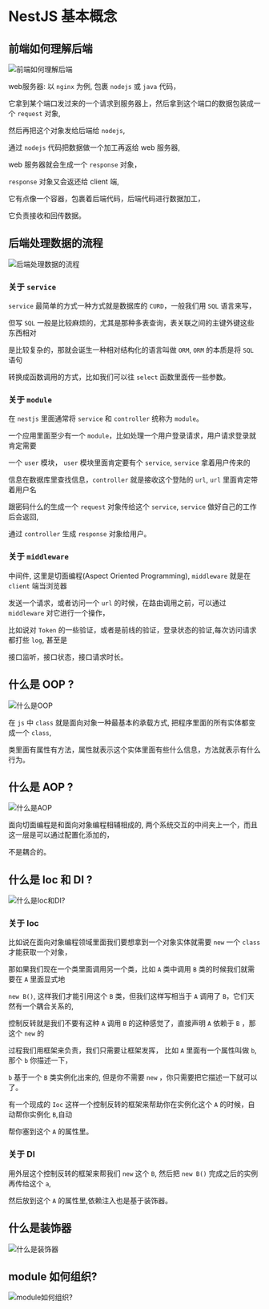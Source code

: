 # NestJS 基本概念

## 前端如何理解后端

![前端如何理解后端](/images/fullstack/nestjs/basicConcept/basicConcept.png)

web服务器: 以 `nginx` 为例,  包裹 `nodejs` 或 `java` 代码，

它拿到某个端口发过来的一个请求到服务器上，然后拿到这个端口的数据包装成一个 `request` 对象,

然后再把这个对象发给后端给 `nodejs`,

通过 `nodejs` 代码把数据做一个加工再返给 web 服务器,

web 服务器就会生成一个 `response` 对象，

`response` 对象又会返还给 client 端,

它有点像一个容器，包裹着后端代码，后端代码进行数据加工，

它负责接收和回传数据。

## 后端处理数据的流程

![后端处理数据的流程](/images/fullstack/nestjs/basicConcept/backend.png)

### 关于 `service`

`service` 最简单的方式一种方式就是数据库的 `CURD`，一般我们用 `SQL` 语言来写，

但写 `SQL` 一般是比较麻烦的，尤其是那种多表查询，表关联之间的主键外键这些东西相对

是比较复杂的，那就会诞生一种相对结构化的语言叫做 `ORM`, `ORM` 的本质是将 `SQL` 语句

转换成函数调用的方式，比如我们可以往 `select` 函数里面传一些参数。

### 关于 `module`

在 `nestjs` 里面通常将 `service` 和 `controller` 统称为 `module`。

一个应用里面至少有一个 `module`，比如处理一个用户登录请求，用户请求登录就肯定需要

一个 `user` 模块， `user` 模块里面肯定要有个 `service`, `service` 拿着用户传来的

信息在数据库里查找信息，`controller` 就是接收这个登陆的 `url`, `url` 里面肯定带着用户名

跟密码什么的生成一个 `request` 对象传给这个 `service`, `service` 做好自己的工作后会返回,

通过 `controller` 生成 `response` 对象给用户。


### 关于 `middleware`

中间件, 这里是切面编程(Aspect Oriented Programming), `middleware` 就是在 `client` 端当浏览器

发送一个请求，或者访问一个 `url` 的时候，在路由调用之前，可以通过 `middleware` 对它进行一个操作，

比如说对 `Token` 的一些验证，或者是前线的验证，登录状态的验证,每次访问请求都打些 `log`, 甚至是

接口监听，接口状态，接口请求时长。

## 什么是 OOP ?

![什么是OOP](/images/fullstack/nestjs/basicConcept/oop.png)

在 `js` 中 `class` 就是面向对象一种最基本的承载方式, 把程序里面的所有实体都变成一个 `class`,

类里面有属性有方法，属性就表示这个实体里面有些什么信息，方法就表示有什么行为。

## 什么是 AOP ?

![什么是AOP](/images/fullstack/nestjs/basicConcept/aop.png)

面向切面编程是和面向对象编程相辅相成的, 两个系统交互的中间夹上一个，而且这一层是可以通过配置化添加的，

不是耦合的。

## 什么是 Ioc 和 DI ?

![什么是Ioc和DI?](/images/fullstack/nestjs/basicConcept/IocAndDI.png)

### 关于 Ioc

比如说在面向对象编程领域里面我们要想拿到一个对象实体就需要 `new` 一个 `class` 才能获取一个对象，

那如果我们现在一个类里面调用另一个类，比如 `A` 类中调用 `B` 类的时候我们就需要在 `A` 里面显式地

`new B()`, 这样我们才能引用这个 `B` 类，但我们这样写相当于 `A` 调用了 `B`，它们天然有一个耦合关系的,

控制反转就是我们不要有这种 `A` 调用 `B` 的这种感觉了，直接声明 `A` 依赖于 `B` ，那这个 `new` 的

过程我们用框架来负责，我们只需要让框架发挥， 比如 `A` 里面有一个属性叫做 `b`, 那个 `b` 你描述一下，

`b` 基于一个 `B` 类实例化出来的, 但是你不需要 `new` ，你只需要把它描述一下就可以了。

有一个现成的 `Ioc` 这样一个控制反转的框架来帮助你在实例化这个 `A` 的时候，自动帮你实例化 `B`,自动

帮你塞到这个 `A` 的属性里。

### 关于 DI

用外层这个控制反转的框架来帮我们 `new` 这个 `B`, 然后把 `new B()` 完成之后的实例再传给这个 `a`,

然后放到这个 `A` 的属性里,依赖注入也是基于装饰器。

## 什么是装饰器

![什么是装饰器](/images/fullstack/nestjs/basicConcept/decorator.png)

## module 如何组织?

![module如何组织?](/images/fullstack/nestjs/basicConcept/module.png)
